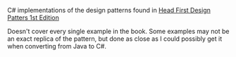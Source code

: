 C# implementations of the design patterns found in [Head First Design Patters 1st Edition](https://www.oreilly.com/library/view/head-first-design/0596007124/)

Doesn't cover every single example in the book. Some examples may not be an exact replica of the pattern,
but done as close as I could possibly get it when converting from Java to C#.

